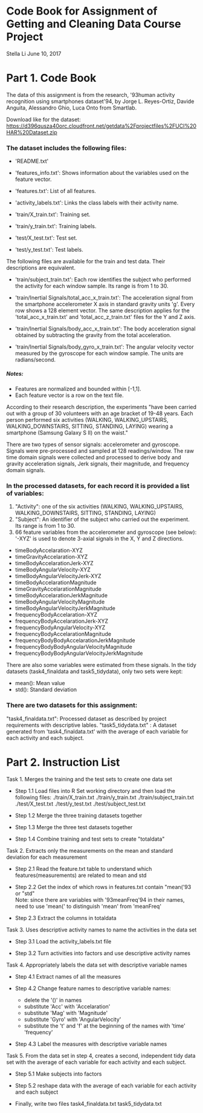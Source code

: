 # Code Book for Assignment of Getting and Cleaning Data Course Project
Stella Li
June 10, 2017

Part 1. Code Book
=================

The data of this assignment is from the research, \'93human activity recognition using smartphones dataset\'94, by Jorge L. Reyes-Ortiz, Davide Anguita, Alessandro Ghio, Luca Onto from Smartlab.

Download like for the dataset:
https://d396qusza40orc.cloudfront.net/getdata%2Fprojectfiles%2FUCI%20HAR%20Dataset.zip

### The dataset includes the following files:
- 'README.txt'

- 'features_info.txt': Shows information about the variables used on the feature vector.

- 'features.txt': List of all features.

- 'activity_labels.txt': Links the class labels with their activity name.

- 'train/X_train.txt': Training set.

- 'train/y_train.txt': Training labels.

- 'test/X_test.txt': Test set.

- 'test/y_test.txt': Test labels.

The following files are available for the train and test data. Their descriptions are equivalent. 

- 'train/subject_train.txt': Each row identifies the subject who performed the activity for each window sample. Its range is from 1 to 30. 

- 'train/Inertial Signals/total_acc_x_train.txt': The acceleration signal from the smartphone accelerometer X axis in standard gravity units 'g'. Every row shows a 128 element vector. The same description applies for the 'total_acc_x_train.txt' and 'total_acc_z_train.txt' files for the Y and Z axis. 

- 'train/Inertial Signals/body_acc_x_train.txt': The body acceleration signal obtained by subtracting the gravity from the total acceleration. 

- 'train/Inertial Signals/body_gyro_x_train.txt': The angular velocity vector measured by the gyroscope for each window sample. The units are radians/second. 

##### Notes: 

- Features are normalized and bounded within [-1,1].
- Each feature vector is a row on the text file.

According to their research description, the experiments "have been carried out with a group of 30 volunteers with an age bracket of 19-48 years. Each person performed six activities (WALKING, WALKING_UPSTAIRS, WALKING_DOWNSTAIRS, SITTING, STANDING, LAYING) wearing a smartphone (Samsung Galaxy S II) on the waist."

There are two types of sensor signals: accelerometer and gyroscope. Signals were pre-processed and sampled at 128 readings/window. The raw time domain signals were collected and processed to derive body and gravity acceleration signals, Jerk signals, their magnitude, and frequency domain signals.

### In the processed datasets, for each record it is provided a list of variables:
1. "Activity": one of the six activities (WALKING, WALKING_UPSTAIRS, WALKING_DOWNSTAIRS, SITTING, STANDING, LAYING)
2. "Subject": An identifier of the subject who carried out the experiment. Its range is from 1 to 30.
3. 66 feature variables from the accelerometer and gyroscope (see below):
'-XYZ' is used to denote 3-axial signals in the X, Y and Z directions.

- timeBodyAccelaration-XYZ
- timeGravityAccelaration-XYZ
- timeBodyAccelarationJerk-XYZ
- timeBodyAngularVelocity-XYZ
- timeBodyAngularVelocityJerk-XYZ
- timeBodyAccelarationMagnitude
- timeGravityAccelarationMagnitude
- timeBodyAccelarationJerkMagnitude
- timeBodyAngularVelocityMagnitude
- timeBodyAngularVelocityJerkMagnitude
- frequencyBodyAccelaration-XYZ
- frequencyBodyAccelarationJerk-XYZ
- frequencyBodyAngularVelocity-XYZ
- frequencyBodyAccelarationMagnitude
- frequencyBodyBodyAccelarationJerkMagnitude
- frequencyBodyBodyAngularVelocityMagnitude
- frequencyBodyBodyAngularVelocityJerkMagnitude

There are also some variables were estimated from these signals. In the tidy datasets (task4_finaldata and task5_tidydata), only two sets were kept:
- mean(): Mean value
- std(): Standard deviation

### There are two datasets for this assignment:
"task4_finaldata.txt": Processed dataset as described by project requirements with descriptive lables.
"task5_tidydata.txt" : A dataset generated from 'task4_finaldata.txt' with the average of each variable for each activity and each subject. 

Part 2. Instruction List
========================
Task 1. Merges the training and the test sets to create one data set

- Step 1.1 Load files into R
Set working directory and then load the following files:
./train/X_train.txt
./train/y_train.txt
./train/subject_train.txt
./test/X_test.txt
./test/y_test.txt
./test/subject_test.txt

- Step 1.2 Merge the three training datasets together 

- Step 1.3 Merge the three test datasets together

- Step 1.4 Combine training and test sets to create "totaldata"

Task 2. Extracts only the measurements on the mean and standard deviation for each measurement
- Step 2.1 Read the feature.txt table to understand which features(measurements) are related to mean and std

- Step 2.2 Get the index of which rows in features.txt contain "mean(\'93 or "std"\
Note: since there are variables with \'93meanFreq\'94 in their names, need to use 'mean(' to distinguish 'mean' from 'meanFreq'

- Step 2.3 Extract the columns in totaldata

Task 3. Uses descriptive activity names to name the activities in the data set
- Step 3.1 Load the activity_labels.txt file

- Step 3.2 Turn activities into factors and use descriptive activity names

Task 4. Appropriately labels the data set with descriptive variable names
- Step 4.1 Extract names of all the measures

- Step 4.2 Change feature names to descriptive variable names:
	- delete the '()' in names
	- substitute 'Acc' with 'Accelaration'
	- substitute 'Mag' with 'Magnitude'
	- substitute \'Gyro' with 'AngularVelocity'
	- substitute the 't' and 'f' at the beginning of the names with 'time' 'frequency'

- Step 4.3 Label the measures with descriptive variable names

Task 5. From the data set in step 4, creates a second, independent tidy data set with the average of each variable for each activity and each subject.
- Step 5.1 Make subjects into factors

- Step 5.2 reshape data with the average of each variable for each activity and each subject

- Finally, write two files
task4_finaldata.txt
task5_tidydata.txt
